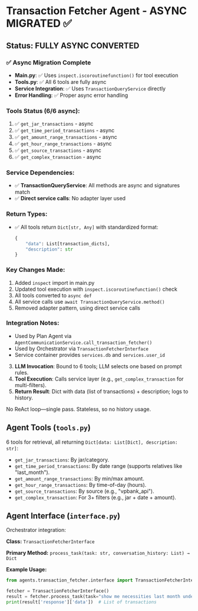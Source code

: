 # Transaction Fetcher Agent - ASYNC MIGRATED ✅

## Status: FULLY ASYNC CONVERTED

### ✅ Async Migration Complete
- **Main.py**: ✅ Uses `inspect.iscoroutinefunction()` for tool execution
- **Tools.py**: ✅ All 6 tools are fully async
- **Service Integration**: ✅ Uses `TransactionQueryService` directly
- **Error Handling**: ✅ Proper async error handling

### Tools Status (6/6 async):
1. ✅ `get_jar_transactions` - async
2. ✅ `get_time_period_transactions` - async  
3. ✅ `get_amount_range_transactions` - async
4. ✅ `get_hour_range_transactions` - async
5. ✅ `get_source_transactions` - async
6. ✅ `get_complex_transaction` - async

### Service Dependencies:
- ✅ **TransactionQueryService**: All methods are async and signatures match
- ✅ **Direct service calls**: No adapter layer used

### Return Types: 
- ✅ All tools return `Dict[str, Any]` with standardized format:
  ```python
  {
      "data": List[transaction_dicts],
      "description": str
  }
  ```

### Key Changes Made:
1. Added `inspect` import in main.py
2. Updated tool execution with `inspect.iscoroutinefunction()` check
3. All tools converted to `async def`
4. All service calls use `await TransactionQueryService.method()`
5. Removed adapter pattern, using direct service calls

### Integration Notes:
- Used by Plan Agent via `AgentCommunicationService.call_transaction_fetcher()`
- Used by Orchestrator via `TransactionFetcherInterface`
- Service container provides `services.db` and `services.user_id`
3. **LLM Invocation**: Bound to 6 tools; LLM selects one based on prompt rules.
4. **Tool Execution**: Calls service layer (e.g., `get_complex_transaction` for multi-filters).
5. **Return Result**: Dict with data (list of transactions) + description; logs to history.

No ReAct loop—single pass. Stateless, so no history usage.

## Agent Tools (`tools.py`)

6 tools for retrieval, all returning `Dict[data: List[Dict], description: str]`:

- `get_jar_transactions`: By jar/category.
- `get_time_period_transactions`: By date range (supports relatives like "last_month").
- `get_amount_range_transactions`: By min/max amount.
- `get_hour_range_transactions`: By time-of-day (hours).
- `get_source_transactions`: By source (e.g., "vpbank_api").
- `get_complex_transaction`: For 3+ filters (e.g., jar + date + amount).

## Agent Interface (`interface.py`)

Orchestrator integration:

**Class:** `TransactionFetcherInterface`

**Primary Method:** `process_task(task: str, conversation_history: List) → Dict`

**Example Usage:**
```python
from agents.transaction_fetcher.interface import TransactionFetcherInterface

fetcher = TransactionFetcherInterface()
result = fetcher.process_task(task="show me necessities last month under $100")
print(result['response']['data'])  # List of transactions
